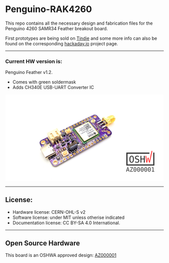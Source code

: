 # Penguino-RAK4260
This repo contains all the necessary design and fabrication files for the Penguino 4260 SAMR34 Feather breakout board. 

First prototypes are being sold on [Tindie](https://www.tindie.com/products/21143/) and some more info can also be found on the corresponding [hackaday.io](https://hackaday.io/project/168876-penguino-feather-samr34-lora-dev-board) project page.

________________________________

### Current HW version is:
Penguino Feather v1.2. 
- Comes with green soldermask
- Adds CH340E USB-UART Converter IC

![Penguino Feather Breakout v1.1](Penguino-4260-Photos/penguino-4260-01.png)

________________________________

## License:
- Hardware license: CERN-OHL-S v2
- Software license: under MIT unless otherise indicated 
- Documentation license:  CC BY-SA 4.0 International.
________________________________
## Open Source Hardware
This board is an OSHWA approved design: [AZ000001](https://certification.oshwa.org/az000001.html)
